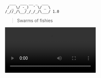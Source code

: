 ```
  ___  ___ __ _  ___
 / _ \/ -_)  ' \/ _ \
/_//_/\__/_/_/_/\___/ 1.0
```
> Swarms of fishies


![](nemo.mov)
